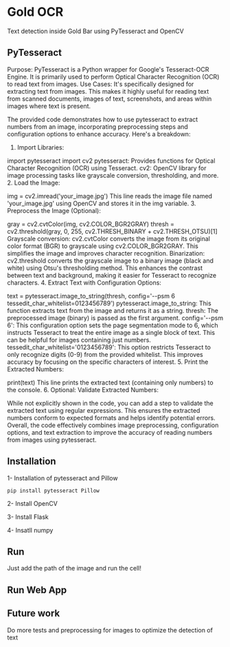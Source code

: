 # Gold OCR

Text detection inside Gold Bar using PyTesseract and OpenCV

## PyTesseract
Purpose: PyTesseract is a Python wrapper for Google's Tesseract-OCR Engine. It is primarily used to perform Optical Character Recognition (OCR) to read text from images.
Use Cases: It's specifically designed for extracting text from images. This makes it highly useful for reading text from scanned documents, images of text, screenshots, and areas within images where text is present.

The provided code demonstrates how to use pytesseract to extract numbers from an image, incorporating preprocessing steps and configuration options to enhance accuracy. Here's a breakdown:

1. Import Libraries:

import pytesseract
import cv2
pytesseract: Provides functions for Optical Character Recognition (OCR) using Tesseract.
cv2: OpenCV library for image processing tasks like grayscale conversion, thresholding, and more.
2. Load the Image:

img = cv2.imread('your_image.jpg')
This line reads the image file named 'your_image.jpg' using OpenCV and stores it in the img variable.
3. Preprocess the Image (Optional):

gray = cv2.cvtColor(img, cv2.COLOR_BGR2GRAY)
thresh = cv2.threshold(gray, 0, 255, cv2.THRESH_BINARY + cv2.THRESH_OTSU)[1]
Grayscale conversion: cv2.cvtColor converts the image from its original color format (BGR) to grayscale using cv2.COLOR_BGR2GRAY. This simplifies the image and improves character recognition.
Binarization: cv2.threshold converts the grayscale image to a binary image (black and white) using Otsu's thresholding method. This enhances the contrast between text and background, making it easier for Tesseract to recognize characters.
4. Extract Text with Configuration Options:

text = pytesseract.image_to_string(thresh, config='--psm 6 tessedit_char_whitelist=0123456789')
pytesseract.image_to_string: This function extracts text from the image and returns it as a string.
thresh: The preprocessed image (binary) is passed as the first argument.
config='--psm 6': This configuration option sets the page segmentation mode to 6, which instructs Tesseract to treat the entire image as a single block of text. This can be helpful for images containing just numbers.
tessedit_char_whitelist='0123456789': This option restricts Tesseract to only recognize digits (0-9) from the provided whitelist. This improves accuracy by focusing on the specific characters of interest.
5. Print the Extracted Numbers:

print(text)
This line prints the extracted text (containing only numbers) to the console.
6. Optional: Validate Extracted Numbers:

While not explicitly shown in the code, you can add a step to validate the extracted text using regular expressions. This ensures the extracted numbers conform to expected formats and helps identify potential errors.
Overall, the code effectively combines image preprocessing, configuration options, and text extraction to improve the accuracy of reading numbers from images using pytesseract.



## Installation

1- Installation of pytesseract and Pillow

```
pip install pytesseract Pillow
```

2- Install OpenCV 

3- Install Flask

4- Insatll numpy


## Run

Just add the path of the image and run the cell!


## Run Web App


## Future work
Do more tests and preprocessing for images to optimize the detection of text




